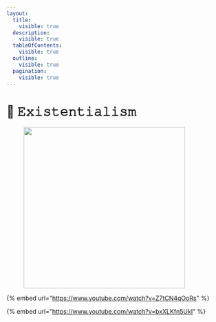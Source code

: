 ```yaml
---
layout:
  title:
    visible: true
  description:
    visible: true
  tableOfContents:
    visible: true
  outline:
    visible: true
  pagination:
    visible: true
---
```


# 🤯 𝙴𝚡𝚒𝚜𝚝𝚎𝚗𝚝𝚒𝚊𝚕𝚒𝚜𝚖

<figure><img src="../../../../../../.gitbook/assets/pexels-btgl-♡-13374656.jpg" alt="" width="375"><figcaption></figcaption></figure>

{% embed url="https://www.youtube.com/watch?v=Z7tCN4qOoRs" %}

{% embed url="https://www.youtube.com/watch?v=bxXLKfn5UkI" %}
